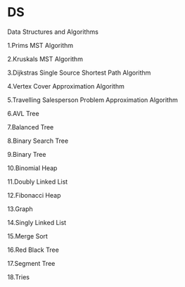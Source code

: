 # DS
 Data Structures and Algorithms
 
 
  1.Prims MST Algorithm
  
  
  2.Kruskals MST Algorithm
  
  
  3.Dijkstras Single Source Shortest Path Algorithm
  
  
  
  4.Vertex Cover Approximation Algorithm


  5.Travelling Salesperson Problem Approximation Algorithm


  6.AVL Tree

  
  7.Balanced Tree


  8.Binary Search Tree


  9.Binary Tree


  10.Binomial Heap


  11.Doubly Linked List


  12.Fibonacci Heap


  13.Graph


  14.Singly Linked List


  15.Merge Sort


  16.Red Black Tree


  17.Segment Tree


  18.Tries
